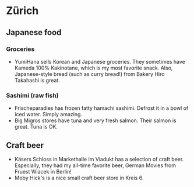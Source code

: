# Zürich

## Japanese food

### Groceries

* YumiHana sells Korean and Japanese groceries. They sometimes have Kameda 100% Kakinotane, which is my most favorite snack. Also, Japanese-style bread (such as curry bread!) from Bakery Hiro Takahashi is great.

### Sashimi (raw fish)

* Frischeparadies has frozen fatty hamachi sashimi. Defrost it in a bowl of iced water. Simply amazing.
* Big Migros stores have tuna and very fresh salmon. Their salmon is great. Tuna is OK.

## Craft beer

* Käsers Schloss in Markethalle im Viadukt has a selection of craft beer. Especially, they had my all-time favorite beer, German Movies from Fruest Wiacek in Berlin!
* Moby Hick's is a nice small craft beer store in Kreis 6.
